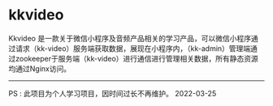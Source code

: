 # kkvideo
Kkvideo 是一款关于微信小程序及音频产品相关的学习产品，可以微信小程序通过请求（kk-video）服务端获取数据，展现在小程序内，（kk-admin）管理端通过zookeeper于服务端（kk-video）进行通信进行管理相关数据，所有静态资源均通过Nginx访问。



----------------------------
PS : 此项目为个人学习项目，因时间过长不再维护。 2022-03-25
